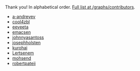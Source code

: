 Thank you! In alphabetical order. [Full list at
/graphs/contributors](https://github.com/philadams/habitica/graphs/contributors).

- [a-andreyev](https://github.com/a-andreyev)
- [cool4zbl](https://github.com/cool4zbl)
- [eeveeta](https://github.com/eeveeta)
- [emacsen](https://github.com/emacsen)
- [johnnyasantoss](https://github.com/johnnyasantoss)
- [josephholsten](https://github.com/josephholsten)
- [kurohai](https://github.com/kurohai)
- [Lertsenem](https://github.com/Lertsenem)
- [mohsend](https://github.com/mohsend)
- [robertpateii](https://github.com/robertpateii)
